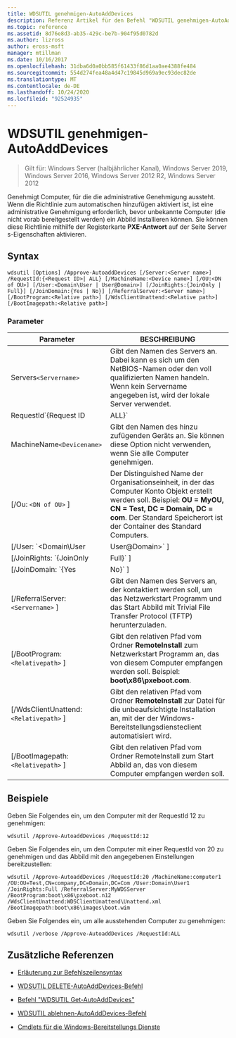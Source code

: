 ```yaml
---
title: WDSUTIL genehmigen-AutoAddDevices
description: Referenz Artikel für den Befehl "WDSUTIL genehmigen-AutoAddDevices", mit dem Computer genehmigt werden, für die die administrative Genehmigung aussteht.
ms.topic: reference
ms.assetid: 8d76e8d3-ab35-429c-be7b-904f95d0782d
ms.author: lizross
author: eross-msft
manager: mtillman
ms.date: 10/16/2017
ms.openlocfilehash: 31dba6d0a0bb585f61433f86d1aa0ae4388fe484
ms.sourcegitcommit: 554d274fea48a4d47c19845d969a9ec93dec82de
ms.translationtype: MT
ms.contentlocale: de-DE
ms.lasthandoff: 10/24/2020
ms.locfileid: "92524935"
---
```

# <a name="wdsutil-approve-autoadddevices"></a>WDSUTIL genehmigen-AutoAddDevices

> Gilt für: Windows Server (halbjährlicher Kanal), Windows Server 2019, Windows Server 2016, Windows Server 2012 R2, Windows Server 2012

Genehmigt Computer, für die die administrative Genehmigung aussteht. Wenn die Richtlinie zum automatischen hinzufügen aktiviert ist, ist eine administrative Genehmigung erforderlich, bevor unbekannte Computer (die nicht vorab bereitgestellt werden) ein Abbild installieren können. Sie können diese Richtlinie mithilfe der Registerkarte **PXE-Antwort** auf der Seite Server s-Eigenschaften aktivieren.

## <a name="syntax"></a>Syntax

```
wdsutil [Options] /Approve-AutoaddDevices [/Server:<Server name>] /RequestId:{<Request ID>| ALL} [/MachineName:<Device name>] [/OU:<DN of OU>] [/User:<Domain\User | User@Domain>] [/JoinRights:{JoinOnly | Full}] [/JoinDomain:{Yes | No}] [/ReferralServer:<Server name>] [/BootProgram:<Relative path>] [/WdsClientUnattend:<Relative path>] [/BootImagepath:<Relative path>]
```

### <a name="parameters"></a>Parameter

| Parameter | BESCHREIBUNG |
|--|--|
| Servers`<Servername>` | Gibt den Namen des Servers an. Dabei kann es sich um den NetBIOS-Namen oder den voll qualifizierten Namen handeln. Wenn kein Servername angegeben ist, wird der lokale Server verwendet. |
| RequestId`{Request ID|ALL}` | Gibt die Anforderungs-ID an, die dem ausstehenden Computer zugewiesen ist. Geben Sie **all** an, um alle ausstehenden Computer zu genehmigen. |
| MachineName`<Devicename>` | Gibt den Namen des hinzu zufügenden Geräts an. Sie können diese Option nicht verwenden, wenn Sie alle Computer genehmigen. |
| [/Ou: `<DN of OU>` ] | Der Distinguished Name der Organisationseinheit, in der das Computer Konto Objekt erstellt werden soll. Beispiel: **OU = MyOU, CN = Test, DC = Domain, DC = com**. Der Standard Speicherort ist der Container des Standard Computers. |
| [/User: `<Domain\User|User@Domain>` ] | Legt Berechtigungen für das Computer Konto Objekt fest, um dem angegebenen Benutzer die erforderlichen Rechte zum Hinzufügen des Computers zur Domäne zu übergeben. |
| [/JoinRights: `{JoinOnly|Full}` ] | Gibt den Typ der Rechte an, die dem Benutzer zugewiesen werden sollen.<ul><li>**Joinonly** : der Administrator muss das Computer Konto zurücksetzen, bevor der Benutzer den Computer der Domäne hinzufügen kann.</li><li>**Full** : bietet vollständigen Zugriff auf den Benutzer, der über das Recht zum Hinzufügen des Computers zur Domäne verfügt. |
| [/JoinDomain: `{Yes|No}` ] | Gibt an, ob der Computer während der Installation des Betriebssystems mit der Domäne verknüpft werden soll. Der Standardwert ist **Ja**. |
| [/ReferralServer: `<Servername>` ] | Gibt den Namen des Servers an, der kontaktiert werden soll, um das Netzwerkstart Programm und das Start Abbild mit Trivial File Transfer Protocol (TFTP) herunterzuladen. |
| [/BootProgram: `<Relativepath>` ] | Gibt den relativen Pfad vom Ordner **RemoteInstall** zum Netzwerkstart Programm an, das von diesem Computer empfangen werden soll. Beispiel: **boot\x86\pxeboot.com**. |
| [/WdsClientUnattend: `<Relativepath>` ] | Gibt den relativen Pfad vom Ordner **RemoteInstall** zur Datei für die unbeaufsichtigte Installation an, mit der der Windows-Bereitstellungsdiensteclient automatisiert wird. |
| [/BootImagepath: `<Relativepath>` ] | Gibt den relativen Pfad vom Ordner RemoteInstall zum Start Abbild an, das von diesem Computer empfangen werden soll. |

## <a name="examples"></a>Beispiele

Geben Sie Folgendes ein, um den Computer mit der RequestId 12 zu genehmigen:

```
wdsutil /Approve-AutoaddDevices /RequestId:12
```

Geben Sie Folgendes ein, um den Computer mit einer RequestId von 20 zu genehmigen und das Abbild mit den angegebenen Einstellungen bereitzustellen:

```
wdsutil /Approve-AutoaddDevices /RequestId:20 /MachineName:computer1 /OU:OU=Test,CN=company,DC=Domain,DC=Com /User:Domain\User1
/JoinRights:Full /ReferralServer:MyWDSServer /BootProgram:boot\x86\pxeboot.n12 /WdsClientUnattend:WDSClientUnattend\Unattend.xml /BootImagepath:boot\x86\images\boot.wim
```

Geben Sie Folgendes ein, um alle ausstehenden Computer zu genehmigen:

```
wdsutil /verbose /Approve-AutoaddDevices /RequestId:ALL
```

## <a name="additional-references"></a>Zusätzliche Referenzen

- [Erläuterung zur Befehlszeilensyntax](command-line-syntax-key.md)

- [WDSUTIL DELETE-AutoAddDevices-Befehl](wdsutil-delete-autoadddevices.md)

- [Befehl "WDSUTIL Get-AutoAddDevices"](wdsutil-get-autoadddevices.md)

- [WDSUTIL ablehnen-AutoAddDevices-Befehl](wdsutil-reject-autoadddevices.md)

- [Cmdlets für die Windows-Bereitstellungs Dienste](/powershell/module/wds)
